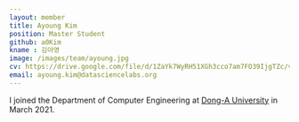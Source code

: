 ```yaml
---
layout: member
title: Ayoung Kim
position: Master Student
github: a0Kim
kname : 김아영
image: /images/team/ayoung.jpg
cv: https://drive.google.com/file/d/1ZaYk7WyRH51XGh3cco7am7FO39IjgTZc/view?usp=sharing, AyoungKim CV
email: ayoung.kim@datasciencelabs.org
---
```


I joined the Department of Computer Engineering at [Dong-A University](https://english.donga.ac.kr/sites/english/index.do) in March 2021.
<!-- And in March 2025, [Data Science Research Lab](https://www.datasciencelabs.org/) is conducting big data analysis and semantic annotation research.  -->

<!-- <div class="head">Research interests</div> -->
<!-- <span class="badge badge-info">Semantic Table Interpretation</span><span class="badge badge-danger">Job-Skill Matching</span> -->
